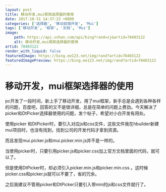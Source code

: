 ```yaml
---
layout: post
title: 移动开发,mui框架选择器的使用
date: 2017-10-31 14:37:23 +0800
categories: ['选择器', '移动前端开发', 'Mui']
tags: ['移动开发', '框架', '文档', 'Mui']
image:
    path: https://api.vvhan.com/api/bing?rand=sj&artid=78403122
    alt: 移动开发,mui框架选择器的使用
artid: 78403122
render_with_liquid: false
featuredImage: https://bing.ee123.net/img/rand?artid=78403122
featuredImagePreview: https://bing.ee123.net/img/rand?artid=78403122
---
```


# 移动开发，mui框架选择器的使用

pc开发了一段时间，新上手了移动开发，用了mui框架，新手总是会遇到各种各样的问题，百度吧，回答的又不是很详细，总是在简单的问题上费劲。今天解决了picker和DtPicker选择器使用的问题，发个帖子，希望对小白开发有用处。

使用picker 和DtPicker时，要引入对应js和css文件，这些文件我在hbuilder新建mui项目时，也没有找到，找到公司的开发代码才拿到资源。

而且发现mui.picker.js和mui.picker.min.js并不是一样的。

当使用picker时，只要引用picker.js和picker.css加上官方文档里面的代码，就可以了。

但是使用DtPicker时，却必须引入picker.min.js和picker.min.css 。这时候 picker.css和picker.js就可以不要了，省的冗余。

之后我建议不管用picker和DtPicker只要引入带min的js和css文件就行了。